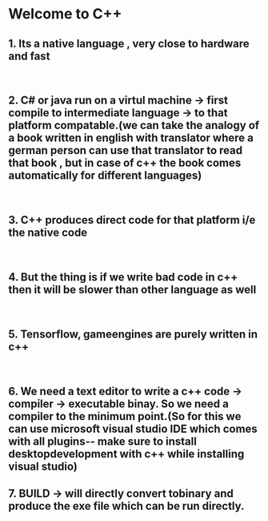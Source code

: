 # Welcome to C++

## 1. Its a native language , very close to hardware and fast

<br>

## 2. C# or java run on a virtul machine -> first compile to intermediate language -> to that platform compatable.(we can take the analogy of a book written in english with translator where a german person can use that translator to read that book , but in case of c++ the book comes automatically for different languages)

<br>

## 3. C++ produces direct code for that platform i/e the native code

<br>

## 4. But the thing is if we write bad code in c++ then it will be slower than other language as well

<br>

## 5. Tensorflow, gameengines are purely written in c++

<br>

## 6. We need a text editor to write a c++ code -> compiler -> executable binay. So we need a compiler to the minimum point.(So for this we can use microsoft visual studio IDE which comes with all plugins-- make sure to install desktopdevelopment with c++ while installing visual studio)

## 7. BUILD -> will directly convert tobinary and produce the exe file which can be run directly.

